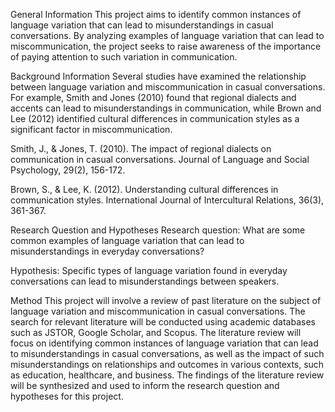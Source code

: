 General Information
This project aims to identify common instances of language variation that can lead to misunderstandings in casual conversations. By analyzing examples of language variation that can lead to miscommunication, the project seeks to raise awareness of the importance of paying attention to such variation in communication.

Background Information
Several studies have examined the relationship between language variation and miscommunication in casual conversations. For example, Smith and Jones (2010) found that regional dialects and accents can lead to misunderstandings in communication, while Brown and Lee (2012) identified cultural differences in communication styles as a significant factor in miscommunication.

Smith, J., & Jones, T. (2010). The impact of regional dialects on communication in casual conversations. Journal of Language and Social Psychology, 29(2), 156-172.

Brown, S., & Lee, K. (2012). Understanding cultural differences in communication styles. International Journal of Intercultural Relations, 36(3), 361-367.

Research Question and Hypotheses
Research question: What are some common examples of language variation that can lead to misunderstandings in everyday conversations?

Hypothesis: Specific types of language variation found in everyday conversations can lead to misunderstandings between speakers.

Method
This project will involve a review of past literature on the subject of language variation and miscommunication in casual conversations. The search for relevant literature will be conducted using academic databases such as JSTOR, Google Scholar, and Scopus. The literature review will focus on identifying common instances of language variation that can lead to misunderstandings in casual conversations, as well as the impact of such misunderstandings on relationships and outcomes in various contexts, such as education, healthcare, and business. The findings of the literature review will be synthesized and used to inform the research question and hypotheses for this project.
